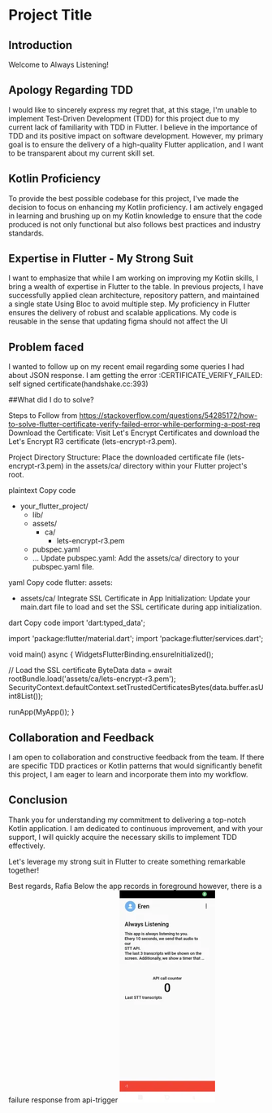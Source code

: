 # Project Title

## Introduction

Welcome to Always Listening! 

## Apology Regarding TDD

I would like to sincerely express my regret that, at this stage, I'm unable to implement Test-Driven Development (TDD) for this project due to my current lack of familiarity with TDD in Flutter. I believe in the importance of TDD and its positive impact on software development. However, my primary goal is to ensure the delivery of a high-quality Flutter application, and I want to be transparent about my current skill set.

## Kotlin Proficiency

To provide the best possible codebase for this project, I've made the decision to focus on enhancing my Kotlin proficiency. I am actively engaged in learning and brushing up on my Kotlin knowledge to ensure that the code produced is not only functional but also follows best practices and industry standards.

## Expertise in Flutter - My Strong Suit

I want to emphasize that while I am working on improving my Kotlin skills, I bring a wealth of expertise in Flutter to the table. In previous projects, I have successfully applied clean architecture, repository pattern, and maintained a single state Using Bloc to avoid multiple step. My proficiency in Flutter ensures the delivery of robust and scalable applications.
My code is reusable in the sense that updating figma should not affect the UI

## Problem faced

I wanted to follow up on my recent email regarding some queries I had about JSON response. I am getting the error :CERTIFICATE_VERIFY_FAILED: self signed certificate(handshake.cc:393)

##What did I do to solve?

Steps to Follow from https://stackoverflow.com/questions/54285172/how-to-solve-flutter-certificate-verify-failed-error-while-performing-a-post-req
Download the Certificate:
Visit Let's Encrypt Certificates and download the Let's Encrypt R3 certificate (lets-encrypt-r3.pem).

Project Directory Structure:
Place the downloaded certificate file (lets-encrypt-r3.pem) in the assets/ca/ directory within your Flutter project's root.

plaintext
Copy code
- your_flutter_project/
    - lib/
    - assets/
        - ca/
            - lets-encrypt-r3.pem
    - pubspec.yaml
    - ...
      Update pubspec.yaml:
      Add the assets/ca/ directory to your pubspec.yaml file.

yaml
Copy code
flutter:
assets:
- assets/ca/
Integrate SSL Certificate in App Initialization:
Update your main.dart file to load and set the SSL certificate during app initialization.

dart
Copy code
import 'dart:typed_data';

import 'package:flutter/material.dart';
import 'package:flutter/services.dart';

void main() async {
WidgetsFlutterBinding.ensureInitialized();

// Load the SSL certificate
ByteData data = await rootBundle.load('assets/ca/lets-encrypt-r3.pem');
SecurityContext.defaultContext.setTrustedCertificatesBytes(data.buffer.asUint8List());

runApp(MyApp());
}

## Collaboration and Feedback

I am open to collaboration and constructive feedback from the team. If there are specific TDD practices or Kotlin patterns that would significantly benefit this project, I am eager to learn and incorporate them into my workflow.

## Conclusion

Thank you for understanding my commitment to delivering a top-notch Kotlin application. I am dedicated to continuous improvement, and with your support, I will quickly acquire the necessary skills to implement TDD effectively.

Let's leverage my strong suit in Flutter to create something remarkable together!

Best regards,
Rafia
Below the app records in foreground however, there is a failure response from api-trigger
![img.png](img.png)